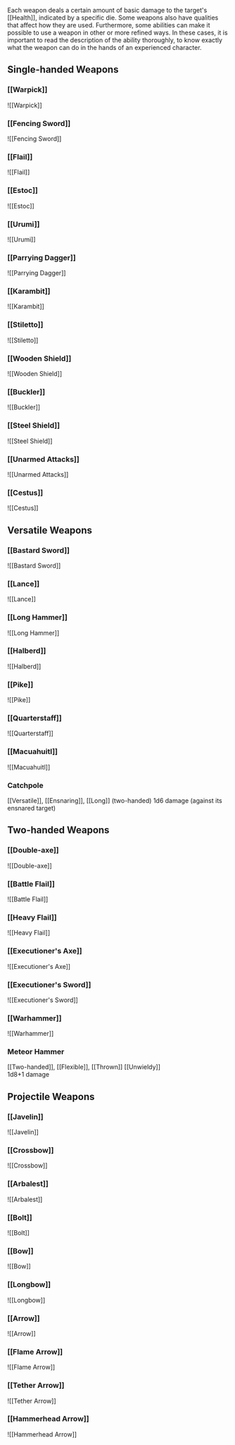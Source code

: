 Each weapon deals a certain amount of basic damage to the target's [[Health]], indicated by a specific die. Some weapons also have qualities that affect how they are used. Furthermore, some abilities can make it possible to use a weapon in other or more refined ways. In these cases, it is important to read the description of the ability thoroughly, to know exactly what the weapon can do in the hands of an experienced character.
## Single-handed Weapons
### [[Warpick]]
![[Warpick]]
### [[Fencing Sword]]
![[Fencing Sword]]
### [[Flail]]
![[Flail]]
### [[Estoc]]
![[Estoc]]
### [[Urumi]]
![[Urumi]]
### [[Parrying Dagger]]
![[Parrying Dagger]]
### [[Karambit]]
![[Karambit]]
### [[Stiletto]]
![[Stiletto]]
### [[Wooden Shield]]
![[Wooden Shield]]
### [[Buckler]]
![[Buckler]]
### [[Steel Shield]]
![[Steel Shield]]
### [[Unarmed Attacks]]
![[Unarmed Attacks]]
### [[Cestus]]
![[Cestus]]
## Versatile Weapons
### [[Bastard Sword]]
![[Bastard Sword]]
### [[Lance]]
![[Lance]]
### [[Long Hammer]]
![[Long Hammer]]
### [[Halberd]]
![[Halberd]]
### [[Pike]]
![[Pike]]
### [[Quarterstaff]]
![[Quarterstaff]]
### [[Macuahuitl]]
![[Macuahuitl]]
### Catchpole
[[Versatile]], [[Ensnaring]], [[Long]] (two-handed)
1d6 damage (against its ensnared target)
## Two-handed Weapons
### [[Double-axe]]
![[Double-axe]]
### [[Battle Flail]]
![[Battle Flail]]
### [[Heavy Flail]]
![[Heavy Flail]]
### [[Executioner's Axe]]
![[Executioner's Axe]]
### [[Executioner's Sword]]
![[Executioner's Sword]]
### [[Warhammer]]
![[Warhammer]]
### Meteor Hammer
[[Two-handed]], [[Flexible]], [[Thrown]] [[Unwieldy]]<br>1d8+1 damage
## Projectile Weapons
### [[Javelin]]
![[Javelin]]
### [[Crossbow]]
![[Crossbow]]
### [[Arbalest]]
![[Arbalest]]
### [[Bolt]]
![[Bolt]]
### [[Bow]]
![[Bow]]
### [[Longbow]]
![[Longbow]]
### [[Arrow]]
![[Arrow]]
### [[Flame Arrow]]
![[Flame Arrow]]
### [[Tether Arrow]]
![[Tether Arrow]]
### [[Hammerhead Arrow]]
![[Hammerhead Arrow]]